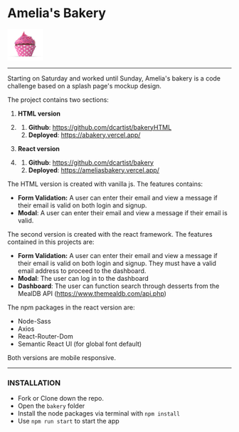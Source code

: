 # Amelia's Bakery

<img src="./src/Assets/cupcake.jpg" alt="cupcake" style="zoom:20%;"  width="400"/>

------

Starting on Saturday and worked until Sunday, Amelia's bakery is a code challenge based on a splash page's mockup design.

The project contains two sections:

1. **HTML version** 

2. 1. **Github**: https://github.com/dcartist/bakeryHTML
   2. **Deployed**: https://abakery.vercel.app/

3. **React version**

4. 1. **Github**: https://github.com/dcartist/bakery
   2. **Deployed**: https://ameliasbakery.vercel.app/

The HTML version is created with vanilla js. The features contains:

- **Form Validation:** A user can enter their email and view a message if their email is valid on both login and signup.
- **Modal**: A user can enter their email and view a message if their email is valid.

The second version is created with the react framework. The features contained in this projects are:

- **Form Validation:** A user can enter their email and view a message if their email is valid on both login and signup. They must have a valid email address to proceed to the dashboard.
- **Modal**: The user can log in to the dashboard
- **Dashboard**: The user can function search through desserts from the MealDB API (https://www.themealdb.com/api.php)



The npm packages in the react version are:

-  Node-Sass
- Axios
- React-Router-Dom
- Semantic React UI (for global font default)

Both versions are mobile responsive.

------

### INSTALLATION

- Fork or Clone down the repo.
- Open the `bakery` folder
- Install the node packages via terminal with `npm install`
- Use `npm run start` to start the app
